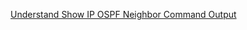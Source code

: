 
[Understand Show IP OSPF Neighbor Command Output](https://www.cisco.com/c/en/us/support/docs/ip/open-shortest-path-first-ospf/13688-16.html)



